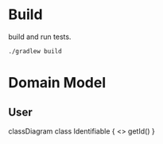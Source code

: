 # Build

build and run tests.
```shell
./gradlew build
```

# Domain Model
## User

classDiagram
class Identifiable {
    <<interface>>
    getId()
}

